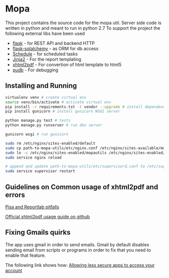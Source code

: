 # Mopa

This project contains the source code for the mopa util. Server side code is written in python and meant to run in python 2.7
To support the project the following external libs have been used

- [flask](http://flask.pocoo.org/) - for REST API and backend HTTP
- [flask-sqlalchemy](https://pythonhosted.org/Flask-SQLAlchemy/) - as ORM for db access
- [Schedule](https://github.com/mrhwick/schedule) - for scheduled tasks
- [Jinja2](http://jinja.pocoo.org/) - For the report templating
- [xhtml2pdf](http://www.xhtml2pdf.com/) - For convertion of html template to html5
- [pudb](https://pypi.python.org/pypi/pudb/) - For debugging

## Installing and Running

```sh
virtualenv venv # create virtual env
source venv/bin/activate # activate virtual env
pip install -r requirements.txt -t vendor --upgrade # install dependencies in lib/vendor folder
pip install gunicorn # install gunicorn WSGI server

python manage.py test # tests
python manage.py runserver # run dev server

gunicorn wsgi # run gunicorn

sudo rm /etc/nginx/sites-enabled/default
sudo cp path-to-mopa-utils/etc/nginx.conf /etc/nginx/sites-available/mopautils # make app available on nginx
sudo ln -s /etc/nginx/sites-enabled/mopautils /etc/nginx/sites-enabled/mopautils # deploy nginx
sudo service nginx reload

# append and update path-to-mopa-utils/etc/supervisord.conf to /etc/supervisor/supervisord.conf
sudo service supervisor restart
```

## Guidelines on Common usage of xhtml2pdf and errors

[Pisa and Reportlab pitfalls](http://www.arnebrodowski.de/blog/501-Pisa-and-Reportlab-pitfalls.html)

[Official xhtml2pdf usage guide on github](https://github.com/chrisglass/xhtml2pdf/blob/master/doc/usage.rst)

## Fixing Gmails quirks

The app uses gmail in order to send emails. Gmail by default disables sending email from scripts or programs in order to fix that you need to enable that feature.

The following link shows how: [Allowing less secure apps to access your account](https://support.google.com/accounts/answer/6010255?hl=en)
